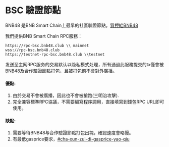 # BSC 驗證節點

BNB48 是BNB Smart Chain上最早的社區驗證節點。[質押給BNB48](https://www.bnbchain.org/en/staking/validator/bva1ygrhjdjfyn2ffh5ha5llf5g6l3wxjt29hz9q4s)

我們提供BNB Smart Chain RPC服務：

```
https://rpc-bsc.bnb48.club \\ mainnet
wss://rpc-bsc.bnb48.club
https://testnet-rpc-bsc.bnb48.club \\testnet
```

发送至主网RPC服务的交易默认以隐私模式处理，所有通過此服務提交的tx僅會被BNB48及合作驗證節點打包，且被打包前不會對外廣播。

#### 優點:&#x20;

1. 由於交易不會被廣播，因此也不會被搶跑(三明治攻擊).
2. 完全兼容標準RPC協議，不需要編寫程序調用，直接填寫到錢包RPC URL即可使用。

#### 缺點:&#x20;

1. 需要等待BNB48与合作驗證節點打包出塊，確認速度會略慢。
2. 有最低gasprice要求，[#cha-xun-zui-di-gasprice-yao-qiu](enhancedrpc/api-reference.md#cha-xun-zui-di-gasprice-yao-qiu "mention")
